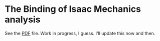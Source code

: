 The Binding of Isaac Mechanics analysis
=============

See the [PDF](https://github.com/karlyeurl/tboimechanics/blob/master/mechanics.pdf) file. Work in progress, I guess. I'll update this now and then.

